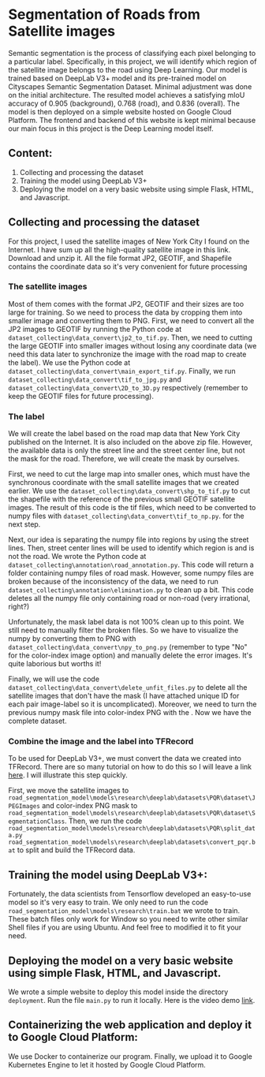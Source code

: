 # Segmentation of Roads from Satellite images

Semantic segmentation is the process of classifying each pixel belonging to a particular label. Specifically, in this project, we will identify which region of the satellite image belongs to the road using Deep Learning. Our model is trained based on DeepLab V3+ model and its pre-trained model on Cityscapes Semantic Segmentation Dataset. Minimal adjustment was done on the initial architecture. The resulted model achieves a satisfying mIoU accuracy of 0.905 (background), 0.768 (road), and 0.836 (overall).
The model is then deployed on a simple website hosted on Google Cloud Platform. The frontend and backend of this website is kept minimal because our main focus in this project is the Deep Learning model itself.

## Content:
1. Collecting and processing the dataset
2. Training the model using DeepLab V3+
3. Deploying the model on a very basic website using simple Flask, HTML, and Javascript.

## Collecting and processing the dataset

For this project, I used the satellite images of New York City I found on the Internet. I have sum up all the high-quality satellite image in this link. Download and unzip it. All the file format JP2, GEOTIF, and Shapefile contains the coordinate data so it's very convenient for future processing

### The satellite images
Most of them comes with the format JP2, GEOTIF and their sizes are too large for training. So we need to process the data by cropping them into smaller image and converting them to PNG. First, we need to convert all the JP2 images to GEOTIF by running the Python code at `dataset_collecting\data_convert\jp2_to_tif.py`. 
Then, we need to cutting the large GEOTIF into smaller images without losing any coordinate data (we need this data later to synchronize the image with the road map to create the label). We use the Python code at `dataset_collecting\data_convert\main_export_tif.py`. Finally, we run `dataset_collecting\data_convert\tif_to_jpg.py` and `dataset_collecting\data_convert\2D_to_3D.py` respectively (remember to keep the GEOTIF files for future processing).

### The label
We will create the label based on the road map data that New York City published on the Internet. It is also included on the above zip file. However, the available data is only the street line and the street center line, but not the mask for the road. Therefore, we will create the mask by ourselves.

First, we need to cut the large map into smaller ones, which must have the synchronous coordinate with the small satellite images that we created earlier. We use the `dataset_collecting\data_convert\shp_to_tif.py` to cut the shapefile with the reference of the previous small GEOTIF satellite images. The result of this code is the tif files, which need to be converted to numpy files with `dataset_collecting\data_convert\tif_to_np.py`. for the next step. 

Next, our idea is separating the numpy file into regions by using the street lines. Then, street center lines will be used to identify which region is and is not the road. We wrote the Python code at `dataset_collecting\annotation\road_annotation.py`. This code will return a folder containing numpy files of road mask. However, some numpy files are broken because of the inconsistency of the data, we need to run `dataset_collecting\annotation\elimination.py` to clean up a bit. This code deletes all the numpy file only containing road or non-road (very irrational, right?)

Unfortunately, the mask label data is not 100% clean up to this point. We still need to manually filter the broken files. So we have to visualize the numpy by converting them to PNG with `dataset_collecting\data_convert\npy_to_png.py` (remember to type "No" for the color-index image option) and manually delete the error images. It's quite laborious but worths it!

Finally, we will use the code `dataset_collecting\data_convert\delete_unfit_files.py` to delete all the satellite images that don't have the mask (I have attached unique ID for each pair image-label so it is uncomplicated). Moreover, we need to turn the previous numpy mask file into color-index PNG with the . Now we have the complete dataset.

### Combine the image and the label into TFRecord
To be used for DeepLab V3+, we must convert the data we created into TFRecord. There are so many tutorial on how to do this so I will leave a link [here](https://medium.com/free-code-camp/how-to-use-deeplab-in-tensorflow-for-object-segmentation-using-deep-learning-a5777290ab6b). I will illustrate this step quickly. 

First, we move the satellite images to `road_segmentation_model\models\research\deeplab\datasets\PQR\dataset\JPEGImages` and color-index PNG mask to `road_segmentation_model\models\research\deeplab\datasets\PQR\dataset\SegmentationClass`. Then, we run the code `road_segmentation_model\models\research\deeplab\datasets\PQR\split_data.py` `road_segmentation_model\models\research\deeplab\datasets\convert_pqr.bat` to split and build the TFRecord data.

## Training the model using DeepLab V3+:

Fortunately, the data scientists from Tensorflow developed an easy-to-use model so it's very easy to train. We only need to run the code `road_segmentation_model\models\research\train.bat` we wrote to train. These batch files only work for Window so you need to write other similar Shell files if you are using Ubuntu. And feel free to modified it to fit your need.

## Deploying the model on a very basic website using simple Flask, HTML, and Javascript.

We wrote a simple website to deploy this model inside the directory `deployment`. Run the file `main.py` to run it locally. Here is the video demo [link](https://drive.google.com/file/d/1RnO8cb1LGYnjKvDVU5Li9jDJAE1F0lJP/view?usp=sharing).

## Containerizing the web application and deploy it to Google Cloud Platform:

We use Docker to containerize our program. Finally, we upload it to Google Kubernetes Engine to let it hosted by Google Cloud Platform.


